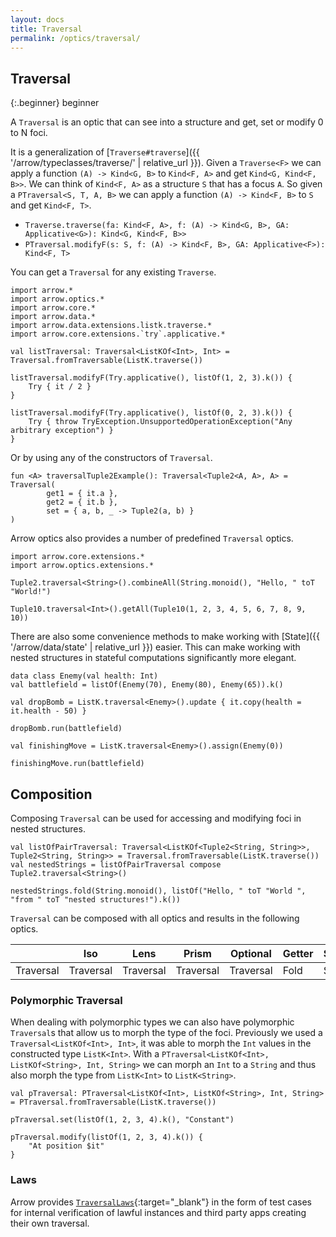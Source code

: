 ```yaml
---
layout: docs
title: Traversal
permalink: /optics/traversal/
---
```


## Traversal

{:.beginner}
beginner

A `Traversal` is an optic that can see into a structure and get, set or modify 0 to N foci.

It is a generalization of [`Traverse#traverse`]({{ '/arrow/typeclasses/traverse/' | relative_url }}). Given a `Traverse<F>` we can apply a function `(A) -> Kind<G, B>` to `Kind<F, A>` and get `Kind<G, Kind<F, B>>`.
We can think of `Kind<F, A>` as a structure `S` that has a focus `A`. So given a `PTraversal<S, T, A, B>` we can apply a function `(A) -> Kind<F, B>` to `S` and get `Kind<F, T>`.

 - `Traverse.traverse(fa: Kind<F, A>, f: (A) -> Kind<G, B>, GA: Applicative<G>): Kind<G, Kind<F, B>>`
 - `PTraversal.modifyF(s: S, f: (A) -> Kind<F, B>, GA: Applicative<F>): Kind<F, T>`

You can get a `Traversal` for any existing `Traverse`.

```kotlin:ank
import arrow.*
import arrow.optics.*
import arrow.core.*
import arrow.data.*
import arrow.data.extensions.listk.traverse.*
import arrow.core.extensions.`try`.applicative.*

val listTraversal: Traversal<ListKOf<Int>, Int> = Traversal.fromTraversable(ListK.traverse())

listTraversal.modifyF(Try.applicative(), listOf(1, 2, 3).k()) {
    Try { it / 2 }
}
```
```kotlin:ank
listTraversal.modifyF(Try.applicative(), listOf(0, 2, 3).k()) {
    Try { throw TryException.UnsupportedOperationException("Any arbitrary exception") }
}
```

Or by using any of the constructors of `Traversal`.

```kotlin:ank
fun <A> traversalTuple2Example(): Traversal<Tuple2<A, A>, A> = Traversal(
        get1 = { it.a },
        get2 = { it.b },
        set = { a, b, _ -> Tuple2(a, b) }
)
```

Arrow optics also provides a number of predefined `Traversal` optics.

```kotlin:ank
import arrow.core.extensions.*
import arrow.optics.extensions.*

Tuple2.traversal<String>().combineAll(String.monoid(), "Hello, " toT "World!")
```
```kotlin:ank
Tuple10.traversal<Int>().getAll(Tuple10(1, 2, 3, 4, 5, 6, 7, 8, 9, 10))
```

There are also some convenience methods to make working with [State]({{ '/arrow/data/state' | relative_url }}) easier.
This can make working with nested structures in stateful computations significantly more elegant.

```kotlin:ank
data class Enemy(val health: Int)
val battlefield = listOf(Enemy(70), Enemy(80), Enemy(65)).k()

val dropBomb = ListK.traversal<Enemy>().update { it.copy(health = it.health - 50) }

dropBomb.run(battlefield)
```

```kotlin:ank
val finishingMove = ListK.traversal<Enemy>().assign(Enemy(0))

finishingMove.run(battlefield)
```

## Composition

Composing `Traversal` can be used for accessing and modifying foci in nested structures.

```kotlin:ank
val listOfPairTraversal: Traversal<ListKOf<Tuple2<String, String>>, Tuple2<String, String>> = Traversal.fromTraversable(ListK.traverse())
val nestedStrings = listOfPairTraversal compose Tuple2.traversal<String>()

nestedStrings.fold(String.monoid(), listOf("Hello, " toT "World ", "from " toT "nested structures!").k())
```

`Traversal` can be composed with all optics and results in the following optics.

|   | Iso | Lens | Prism |Optional | Getter | Setter | Fold | Traversal |
| --- | --- | --- | --- |--- | --- | --- | --- | --- |
| Traversal | Traversal | Traversal | Traversal | Traversal | Fold | Setter | Fold | Traversal |

### Polymorphic Traversal

When dealing with polymorphic types we can also have polymorphic `Traversal`s that allow us to morph the type of the foci.
Previously we used a `Traversal<ListKOf<Int>, Int>`, it was able to morph the `Int` values in the constructed type `ListK<Int>`.
With a `PTraversal<ListKOf<Int>, ListKOf<String>, Int, String>` we can morph an `Int` to a `String` and thus also morph the type from `ListK<Int>` to `ListK<String>`.

```kotlin:ank
val pTraversal: PTraversal<ListKOf<Int>, ListKOf<String>, Int, String> = PTraversal.fromTraversable(ListK.traverse())

pTraversal.set(listOf(1, 2, 3, 4).k(), "Constant")
```
```kotlin:ank
pTraversal.modify(listOf(1, 2, 3, 4).k()) {
    "At position $it"
}
```

### Laws

Arrow provides [`TraversalLaws`][traversal_laws_source]{:target="_blank"} in the form of test cases for internal verification of lawful instances and third party apps creating their own traversal.

[traversal_laws_source]: https://github.com/arrow-kt/arrow/blob/master/modules/core/arrow-test/src/main/kotlin/arrow/test/laws/TraversalLaws.kt
